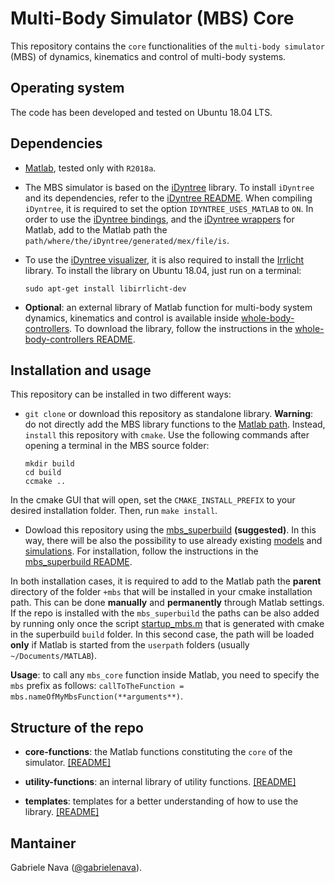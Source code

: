 # Multi-Body Simulator (MBS) Core

This repository contains the `core` functionalities of the `multi-body simulator` (MBS) of dynamics, kinematics and control of multi-body systems.


## Operating system

The code has been developed and tested on Ubuntu 18.04 LTS.


## Dependencies

- [Matlab](https://it.mathworks.com/products/matlab.html), tested only with `R2018a`.

- The MBS simulator is based on the [iDyntree](https://github.com/robotology/idyntree) library. To install `iDyntree` and its dependencies, refer to the [iDyntree README](https://github.com/robotology/idyntree#installation). When compiling `iDyntree`, it is required to set the option `IDYNTREE_USES_MATLAB` to `ON`. In order to use the [iDyntree bindings](https://github.com/robotology/idyntree/tree/master/bindings/matlab), and the [iDyntree wrappers](https://github.com/robotology/idyntree/tree/master/bindings/matlab/+iDynTreeWrappers) for Matlab, add to the Matlab path the `path/where/the/iDyntree/generated/mex/file/is`.

- To use the [iDyntree visualizer](https://github.com/robotology/idyntree/blob/master/src/visualization/src/Visualizer.cpp), it is also required to install the [Irrlicht](http://irrlicht.sourceforge.net/) library. To install the library on Ubuntu 18.04, just run on a terminal:

  ```
  sudo apt-get install libirrlicht-dev
  ```

- **Optional**: an external library of Matlab function for multi-body system dynamics, kinematics and control is available inside [whole-body-controllers](https://github.com/robotology/whole-body-controllers). To download the library, follow the instructions in the [whole-body-controllers README](https://github.com/robotology/whole-body-controllers/blob/master/README.md#installation-and-usage).


## Installation and usage

This repository can be installed in two different ways:

- `git clone` or download this repository as standalone library. **Warning**: do not directly add the MBS library functions to the [Matlab path](https://www.mathworks.com/help/matlab/matlab_env/what-is-the-matlab-search-path.html). Instead, `install` this repository with `cmake`. Use the following commands after opening a terminal in the MBS source folder:

  ```
  mkdir build
  cd build
  ccmake ..
  ```

In the cmake GUI that will open, set the `CMAKE_INSTALL_PREFIX` to your desired installation folder. Then, run `make install`.

- Dowload this repository using the [mbs_superbuild](https://github.com/gabrielenava/mbs_superbuild) **(suggested)**. In this way, there will be also the possibility to use already existing [models](https://github.com/gabrielenava/mbs_models) and [simulations](https://github.com/gabrielenava/mbs_app). For installation, follow the instructions in the [mbs_superbuild README](https://github.com/gabrielenava/mbs_superbuild/blob/master/README.md). 

In both installation cases, it is required to add to the Matlab path the **parent** directory of the folder `+mbs` that will be installed in your cmake installation path. This can be done **manually** and **permanently** through Matlab settings. If the repo is installed with the `mbs_superbuild` the paths can be also added by running only once the script [startup_mbs.m](https://github.com/gabrielenava/mbs_superbuild/blob/master/cmake/templates/startup_mbs.m.in) that is generated with cmake in the superbuild `build` folder. In this second case, the path will be loaded **only** if Matlab is started from the `userpath` folders (usually `~/Documents/MATLAB`).

**Usage**: to call any `mbs_core` function inside Matlab, you need to specify the `mbs` prefix as follows: `callToTheFunction = mbs.nameOfMyMbsFunction(**arguments**)`.


## Structure of the repo

- **core-functions**: the Matlab functions constituting the `core` of the simulator. [[README]](core-functions/README.md)

- **utility-functions**: an internal library of utility functions. [[README]](utility-functions/README.md)

- **templates**: templates for a better understanding of how to use the library. [[README]](templates/README.md)


## Mantainer

Gabriele Nava ([@gabrielenava](https://github.com/gabrielenava)).

